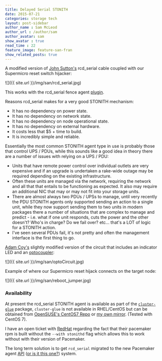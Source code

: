 ```yaml
---
title: Delayed Serial STONITH
date: 2015-07-21
categories: storage tech
layout: post-sidebar
author_name : Sam McLeod
author_url : /author/sam
author_avatar: sam
show_avatar : true
read_time : 22
feature_image: feature-san-fran
show_related_posts: true
---
```


A modified version of [John Sutton's](http://www.scl.co.uk/rcd_serial/README.rcd_serial) rcd_serial cable coupled with our Supermicro reset switch hijacker:

![]({{ site.url }}/img/san/rcd_serial.jpg)

This works with the rcd_serial fence agent [plugin](https://github.com/ClusterLabs/fence-agents/blob/master/fence/agents/rcd_serial/fence_rcd_serial.py).

Reasons rcd_serial makes for a very good STONITH mechanism:

- It has no dependency on power state.
- It has no dependency on network state.
- It has no dependency on node operational state.
- It has no dependency on external hardware.
- It costs less that $5 + time to build.
- It is incredibly simple and reliable.

Essentially the most common STONITH agent type in use is probably those that control UPS / PDUs, while this sounds like a good idea in theory there are a number of issues with relying on a UPS / PDU:

- Units that have remote power control over individual outlets are very expensive and if an upgrade is undertaken a rake-wide outage may be required depending on the existing infrastructure.
- Often these units are managed via the network, requiring the network and all that that entails to be functioning as expected. It also may require an additional NIC that may or may not fit into your storage units.
- There are almost always two PDUs / UPSs to manage, until very recently the PDU STONITH agents only supported sending an action to a single unit, while they now support sending them to two units in modern packages there a number of situations that are complex to manage and predict - i.e. what if one unit responds, cuts the power and the other doesn't? Who's in charge? Do we fail over? etc... that's a LOT of logic for a STONITH action.
- I've seen several PDUs fail, it's not pretty and often the management interface is the first thing to go.


[Adam Coy's](https://www.linkedin.com/pub/adam-coy/5/989/888) slightly modified version of the circuit that includes an indicator LED and an [optocoupler](https://en.wikipedia.org/wiki/Opto-isolator):

![]({{ site.url }}/img/san/optoCircuit.jpg)

Example of where our Supermicro reset hijack connects on the target node:

![]({{ site.url }}/img/san/reboot_jumper.jpg)

### Availability

At present the rcd_serial STONITH agent is available as part of the [`cluster-glue`](https://packagecloud.io/s_mcleod/pacemaker/packages/el/7/cluster-glue-1.0.12-1.16.1.x86_64.rpm) package, `cluster-glue` is not available in RHEL/CentOS but can be obtained from [OpenSUSE's CentOS7 Repo](ftp://rpmfind.net/linux/opensuse/factory/repo/oss/suse/x86_64/cluster-glue-1.0.12-19.2.x86_64.rpm) or [my own mirror](https://packagecloud.io/s_mcleod/pacemaker). (Tested with CentOS 7).

I have an open ticket with [RedHat](https://bugzilla.redhat.com/show_bug.cgi?id=1240868) regarding the fact that their pacemaker rpm is built without the `--with stonithd` flag which allows this to work without with their version of Pacemaker.

The long term solution is to get `rcd_serial` migrated to the new Pacemaker agent [API](https://fedorahosted.org/cluster/wiki/FenceAgentAPI) ([or is it this one?](http://clusterlabs.org/doxygen/pacemaker/2927a0f9f25610c331b6a137c846fec27032c9ea/stonith-ng_8h.html)) system.
